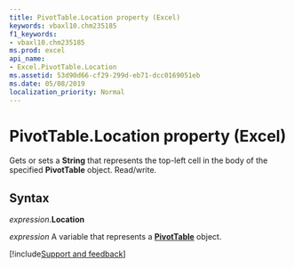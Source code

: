 ```yaml
---
title: PivotTable.Location property (Excel)
keywords: vbaxl10.chm235185
f1_keywords:
- vbaxl10.chm235185
ms.prod: excel
api_name:
- Excel.PivotTable.Location
ms.assetid: 53d90d66-cf29-299d-eb71-dcc0169051eb
ms.date: 05/08/2019
localization_priority: Normal
---
```



# PivotTable.Location property (Excel)

Gets or sets a **String** that represents the top-left cell in the body of the specified **PivotTable** object. Read/write.


## Syntax

_expression_.**Location** 

_expression_ A variable that represents a **[PivotTable](Excel.PivotTable.md)** object.




[!include[Support and feedback](~/includes/feedback-boilerplate.md)]